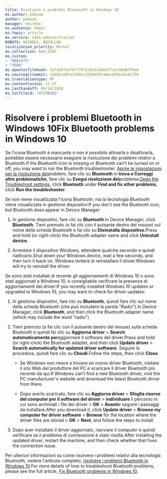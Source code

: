 ```yaml
---
title: Risolvere i problemi Bluetooth in Windows 10
ms.author: pebaum
author: pebaum
manager: mnirkhe
ms.audience: Admin
ms.topic: article
ms.service: o365-administration
ROBOTS: NOINDEX, NOFOLLOW
localization_priority: Normal
ms.collection: Adm_O365
ms.custom:
- "9001475"
- "3506"
ms.openlocfilehash: 7e7a397a1f6777972a81bcbb6bffa1c98d8370a4
ms.sourcegitcommit: c6692ce0fa1358ec3529e59ca0ecdfdea4cdc759
ms.translationtype: MT
ms.contentlocale: it-IT
ms.lasthandoff: 09/14/2020
ms.locfileid: "47730163"
---
```

# <a name="fix-bluetooth-problems-in-windows-10"></a><span data-ttu-id="d1ee5-102">Risolvere i problemi Bluetooth in Windows 10</span><span class="sxs-lookup"><span data-stu-id="d1ee5-102">Fix Bluetooth problems in Windows 10</span></span>

<span data-ttu-id="d1ee5-103">Se l'icona Bluetooth è mancante o non è possibile attivarla o disattivarla, potrebbe essere necessario eseguire la risoluzione dei problemi relativi a Bluetooth.</span><span class="sxs-lookup"><span data-stu-id="d1ee5-103">If the Bluetooth icon is missing or Bluetooth can't be turned on or off, you may want to run the Bluetooth troubleshooter.</span></span> <span data-ttu-id="d1ee5-104">[Aprire le impostazioni per la risoluzione dei](ms-settings:troubleshoot)problemi, fare clic su **Bluetooth** in **trova e Correggi altre problematiche**, fare clic su **Esegui risoluzione del**problema.</span><span class="sxs-lookup"><span data-stu-id="d1ee5-104">[Open the Troubleshoot settings](ms-settings:troubleshoot), click **Bluetooth** under **Find and fix other problems**, click **Run the troubleshooter**.</span></span>

<span data-ttu-id="d1ee5-105">Se non viene visualizzata l'icona Bluetooth, ma la tecnologia Bluetooth viene visualizzata in gestione dispositivi:</span><span class="sxs-lookup"><span data-stu-id="d1ee5-105">If you don't see the Bluetooth icon, but Bluetooth does appear in Device Manager:</span></span>

1. <span data-ttu-id="d1ee5-106">In gestione dispositivi, fare clic su **Bluetooth**.</span><span class="sxs-lookup"><span data-stu-id="d1ee5-106">In Device Manager, click **Bluetooth**.</span></span> <span data-ttu-id="d1ee5-107">Tieni premuto (o fai clic con il pulsante destro del mouse) sul nome della scheda Bluetooth e fai clic su **Disinstalla dispositivo**.</span><span class="sxs-lookup"><span data-stu-id="d1ee5-107">Press and hold (or right-click) the Bluetooth adapter name and click **Uninstall device**.</span></span>

2. <span data-ttu-id="d1ee5-108">Arrestare il dispositivo Windows, attendere qualche secondo e quindi riattivarlo.</span><span class="sxs-lookup"><span data-stu-id="d1ee5-108">Shut down your Windows device, wait a few seconds, and then turn it back on.</span></span> <span data-ttu-id="d1ee5-109">Windows tenterà di reinstallare il driver.</span><span class="sxs-lookup"><span data-stu-id="d1ee5-109">Windows will try to reinstall the driver.</span></span>

<span data-ttu-id="d1ee5-110">Se sono stati installati di recente gli aggiornamenti di Windows 10 o sono stati aggiornati a Windows 10, è consigliabile verificare la presenza di aggiornamenti dei driver:</span><span class="sxs-lookup"><span data-stu-id="d1ee5-110">If you recently installed Windows 10 updates or upgraded to Windows 10, you may want to check for driver updates:</span></span>

1. <span data-ttu-id="d1ee5-111">In gestione dispositivi, fare clic su **Bluetooth**, quindi fare clic sul nome della scheda Bluetooth (che può includere la parola "Radio").</span><span class="sxs-lookup"><span data-stu-id="d1ee5-111">In Device Manager, click **Bluetooth**, and then click the Bluetooth adapter name (which may include the word "radio").</span></span>

2. <span data-ttu-id="d1ee5-112">Tieni premuto (o fai clic con il pulsante destro del mouse) sulla scheda Bluetooth e quindi fai clic su **Aggiorna driver**  >  **Search automaticamente per**aggiornare il software del driver.</span><span class="sxs-lookup"><span data-stu-id="d1ee5-112">Press and hold (or right-click) the Bluetooth adapter, and then click **Update driver** > **Search automatically for updated driver software**.</span></span> <span data-ttu-id="d1ee5-113">Seguire la procedura, quindi fare clic su **Chiudi**.</span><span class="sxs-lookup"><span data-stu-id="d1ee5-113">Follow the steps, then click **Close**.</span></span>

      - <span data-ttu-id="d1ee5-114">Se Windows non riesce a trovare un nuovo driver Bluetooth, visitare il sito Web del produttore del PC e scaricare il driver Bluetooth più recente da qui.</span><span class="sxs-lookup"><span data-stu-id="d1ee5-114">If Windows can't find a new Bluetooth driver, visit the PC manufacturer's website and download the latest Bluetooth driver from there.</span></span>

    - <span data-ttu-id="d1ee5-115">Dopo averlo scaricato, fare clic su **Aggiorna driver**  >  **Sfoglia risorse del computer per il software del driver**  >  **individuare** il percorso in cui sono archiviati i file dei driver > **OK**  >  **Avanti**e seguire i passaggi da installare.</span><span class="sxs-lookup"><span data-stu-id="d1ee5-115">After you download it, click **Update driver** > **Browse my computer for driver software** > **Browse** for the location where the driver files are stored > **OK** > **Next**, and follow the steps to install.</span></span>

3. <span data-ttu-id="d1ee5-116">Dopo aver installato il driver aggiornato, riavviare il computer e quindi verificare se il problema di connessione è stato risolto.</span><span class="sxs-lookup"><span data-stu-id="d1ee5-116">After installing the updated driver, restart the machine, and then check whether that fixes the connection issue.</span></span>

<span data-ttu-id="d1ee5-117">Per ulteriori informazioni su come risolvere i problemi relativi alla tecnologia Bluetooth, vedere l'articolo completo, [risolvere i problemi Bluetooth in Windows 10](https://support.microsoft.com/help/14169/windows-10-fix-bluetooth-problems).</span><span class="sxs-lookup"><span data-stu-id="d1ee5-117">For more details of how to troubleshoot Bluetooth problems, please see the full article, [Fix Bluetooth problems in Windows 10](https://support.microsoft.com/help/14169/windows-10-fix-bluetooth-problems).</span></span>
